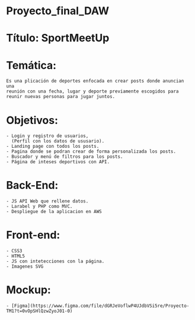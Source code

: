 # Proyecto_final_DAW

# Título: SportMeetUp

# Temática:
    Es una plicación de deportes enfocada en crear posts donde anuncian una
    reunión con una fecha, lugar y deporte previamente escogidos para
    reunir nuevas personas para jugar juntos.

# Objetivos:
    - Login y registro de usuarios,
      (Perfil con los datos de ususario).
    - Landing page con todos los posts.
    - Pagina donde se podran crear de forma personalizada los posts.
    - Buscador y menú de filtros para los posts.
    - Página de inteses deportivos con API.

# Back-End:
    - JS API Web que rellene datos.
    - Larabel y PHP como MVC.
    - Despliegue de la aplicacion en AWS
# Front-end:
    - CSS3
    - HTML5
    - JS con intetecciones con la página.
    - Imagenes SVG
# Mockup:
    - [Figma](https://www.figma.com/file/dGRJeVoflwP4UJdbVSi5re/Proyecto-TM1?t=0vOpSHlQzwZyoJ01-0)
